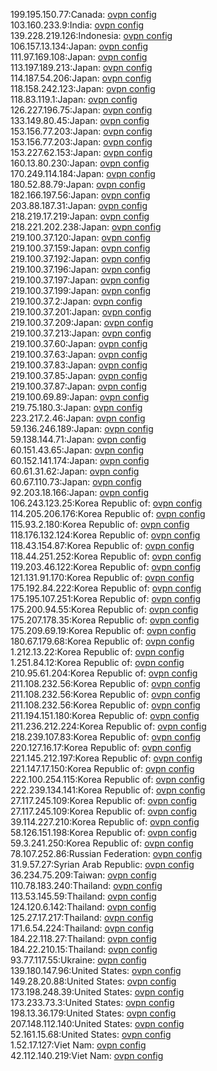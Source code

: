 199.195.150.77:Canada: [ovpn config](vpn/199_195_150_77.ovpn)  
103.160.233.9:India: [ovpn config](vpn/103_160_233_9.ovpn)  
139.228.219.126:Indonesia: [ovpn config](vpn/139_228_219_126.ovpn)  
106.157.13.134:Japan: [ovpn config](vpn/106_157_13_134.ovpn)  
111.97.169.108:Japan: [ovpn config](vpn/111_97_169_108.ovpn)  
113.197.189.213:Japan: [ovpn config](vpn/113_197_189_213.ovpn)  
114.187.54.206:Japan: [ovpn config](vpn/114_187_54_206.ovpn)  
118.158.242.123:Japan: [ovpn config](vpn/118_158_242_123.ovpn)  
118.83.119.1:Japan: [ovpn config](vpn/118_83_119_1.ovpn)  
126.227.196.75:Japan: [ovpn config](vpn/126_227_196_75.ovpn)  
133.149.80.45:Japan: [ovpn config](vpn/133_149_80_45.ovpn)  
153.156.77.203:Japan: [ovpn config](vpn/153_156_77_203.ovpn)  
153.156.77.203:Japan: [ovpn config](vpn/153_156_77_203.ovpn)  
153.227.62.153:Japan: [ovpn config](vpn/153_227_62_153.ovpn)  
160.13.80.230:Japan: [ovpn config](vpn/160_13_80_230.ovpn)  
170.249.114.184:Japan: [ovpn config](vpn/170_249_114_184.ovpn)  
180.52.88.79:Japan: [ovpn config](vpn/180_52_88_79.ovpn)  
182.166.197.56:Japan: [ovpn config](vpn/182_166_197_56.ovpn)  
203.88.187.31:Japan: [ovpn config](vpn/203_88_187_31.ovpn)  
218.219.17.219:Japan: [ovpn config](vpn/218_219_17_219.ovpn)  
218.221.202.238:Japan: [ovpn config](vpn/218_221_202_238.ovpn)  
219.100.37.120:Japan: [ovpn config](vpn/219_100_37_120.ovpn)  
219.100.37.159:Japan: [ovpn config](vpn/219_100_37_159.ovpn)  
219.100.37.192:Japan: [ovpn config](vpn/219_100_37_192.ovpn)  
219.100.37.196:Japan: [ovpn config](vpn/219_100_37_196.ovpn)  
219.100.37.197:Japan: [ovpn config](vpn/219_100_37_197.ovpn)  
219.100.37.199:Japan: [ovpn config](vpn/219_100_37_199.ovpn)  
219.100.37.2:Japan: [ovpn config](vpn/219_100_37_2.ovpn)  
219.100.37.201:Japan: [ovpn config](vpn/219_100_37_201.ovpn)  
219.100.37.209:Japan: [ovpn config](vpn/219_100_37_209.ovpn)  
219.100.37.213:Japan: [ovpn config](vpn/219_100_37_213.ovpn)  
219.100.37.60:Japan: [ovpn config](vpn/219_100_37_60.ovpn)  
219.100.37.63:Japan: [ovpn config](vpn/219_100_37_63.ovpn)  
219.100.37.83:Japan: [ovpn config](vpn/219_100_37_83.ovpn)  
219.100.37.85:Japan: [ovpn config](vpn/219_100_37_85.ovpn)  
219.100.37.87:Japan: [ovpn config](vpn/219_100_37_87.ovpn)  
219.100.69.89:Japan: [ovpn config](vpn/219_100_69_89.ovpn)  
219.75.180.3:Japan: [ovpn config](vpn/219_75_180_3.ovpn)  
223.217.2.46:Japan: [ovpn config](vpn/223_217_2_46.ovpn)  
59.136.246.189:Japan: [ovpn config](vpn/59_136_246_189.ovpn)  
59.138.144.71:Japan: [ovpn config](vpn/59_138_144_71.ovpn)  
60.151.43.65:Japan: [ovpn config](vpn/60_151_43_65.ovpn)  
60.152.141.174:Japan: [ovpn config](vpn/60_152_141_174.ovpn)  
60.61.31.62:Japan: [ovpn config](vpn/60_61_31_62.ovpn)  
60.67.110.73:Japan: [ovpn config](vpn/60_67_110_73.ovpn)  
92.203.18.166:Japan: [ovpn config](vpn/92_203_18_166.ovpn)  
106.243.123.25:Korea Republic of: [ovpn config](vpn/106_243_123_25.ovpn)  
114.205.206.176:Korea Republic of: [ovpn config](vpn/114_205_206_176.ovpn)  
115.93.2.180:Korea Republic of: [ovpn config](vpn/115_93_2_180.ovpn)  
118.176.132.124:Korea Republic of: [ovpn config](vpn/118_176_132_124.ovpn)  
118.43.154.87:Korea Republic of: [ovpn config](vpn/118_43_154_87.ovpn)  
118.44.251.252:Korea Republic of: [ovpn config](vpn/118_44_251_252.ovpn)  
119.203.46.122:Korea Republic of: [ovpn config](vpn/119_203_46_122.ovpn)  
121.131.91.170:Korea Republic of: [ovpn config](vpn/121_131_91_170.ovpn)  
175.192.84.222:Korea Republic of: [ovpn config](vpn/175_192_84_222.ovpn)  
175.195.107.251:Korea Republic of: [ovpn config](vpn/175_195_107_251.ovpn)  
175.200.94.55:Korea Republic of: [ovpn config](vpn/175_200_94_55.ovpn)  
175.207.178.35:Korea Republic of: [ovpn config](vpn/175_207_178_35.ovpn)  
175.209.69.19:Korea Republic of: [ovpn config](vpn/175_209_69_19.ovpn)  
180.67.179.68:Korea Republic of: [ovpn config](vpn/180_67_179_68.ovpn)  
1.212.13.22:Korea Republic of: [ovpn config](vpn/1_212_13_22.ovpn)  
1.251.84.12:Korea Republic of: [ovpn config](vpn/1_251_84_12.ovpn)  
210.95.61.204:Korea Republic of: [ovpn config](vpn/210_95_61_204.ovpn)  
211.108.232.56:Korea Republic of: [ovpn config](vpn/211_108_232_56.ovpn)  
211.108.232.56:Korea Republic of: [ovpn config](vpn/211_108_232_56.ovpn)  
211.108.232.56:Korea Republic of: [ovpn config](vpn/211_108_232_56.ovpn)  
211.194.151.180:Korea Republic of: [ovpn config](vpn/211_194_151_180.ovpn)  
211.236.212.224:Korea Republic of: [ovpn config](vpn/211_236_212_224.ovpn)  
218.239.107.83:Korea Republic of: [ovpn config](vpn/218_239_107_83.ovpn)  
220.127.16.17:Korea Republic of: [ovpn config](vpn/220_127_16_17.ovpn)  
221.145.212.197:Korea Republic of: [ovpn config](vpn/221_145_212_197.ovpn)  
221.147.17.150:Korea Republic of: [ovpn config](vpn/221_147_17_150.ovpn)  
222.100.254.115:Korea Republic of: [ovpn config](vpn/222_100_254_115.ovpn)  
222.239.134.141:Korea Republic of: [ovpn config](vpn/222_239_134_141.ovpn)  
27.117.245.109:Korea Republic of: [ovpn config](vpn/27_117_245_109.ovpn)  
27.117.245.109:Korea Republic of: [ovpn config](vpn/27_117_245_109.ovpn)  
39.114.227.210:Korea Republic of: [ovpn config](vpn/39_114_227_210.ovpn)  
58.126.151.198:Korea Republic of: [ovpn config](vpn/58_126_151_198.ovpn)  
59.3.241.250:Korea Republic of: [ovpn config](vpn/59_3_241_250.ovpn)  
78.107.252.86:Russian Federation: [ovpn config](vpn/78_107_252_86.ovpn)  
31.9.57.27:Syrian Arab Republic: [ovpn config](vpn/31_9_57_27.ovpn)  
36.234.75.209:Taiwan: [ovpn config](vpn/36_234_75_209.ovpn)  
110.78.183.240:Thailand: [ovpn config](vpn/110_78_183_240.ovpn)  
113.53.145.59:Thailand: [ovpn config](vpn/113_53_145_59.ovpn)  
124.120.6.142:Thailand: [ovpn config](vpn/124_120_6_142.ovpn)  
125.27.17.217:Thailand: [ovpn config](vpn/125_27_17_217.ovpn)  
171.6.54.224:Thailand: [ovpn config](vpn/171_6_54_224.ovpn)  
184.22.118.27:Thailand: [ovpn config](vpn/184_22_118_27.ovpn)  
184.22.210.15:Thailand: [ovpn config](vpn/184_22_210_15.ovpn)  
93.77.117.55:Ukraine: [ovpn config](vpn/93_77_117_55.ovpn)  
139.180.147.96:United States: [ovpn config](vpn/139_180_147_96.ovpn)  
149.28.20.88:United States: [ovpn config](vpn/149_28_20_88.ovpn)  
173.198.248.39:United States: [ovpn config](vpn/173_198_248_39.ovpn)  
173.233.73.3:United States: [ovpn config](vpn/173_233_73_3.ovpn)  
198.13.36.179:United States: [ovpn config](vpn/198_13_36_179.ovpn)  
207.148.112.140:United States: [ovpn config](vpn/207_148_112_140.ovpn)  
52.161.15.68:United States: [ovpn config](vpn/52_161_15_68.ovpn)  
1.52.17.127:Viet Nam: [ovpn config](vpn/1_52_17_127.ovpn)  
42.112.140.219:Viet Nam: [ovpn config](vpn/42_112_140_219.ovpn)  
